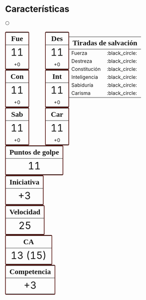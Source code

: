 # Características
:white_circle:
<div style="display: flex; justify-content: space-between; align-content: center;">
    <div style="display: flex; width: 70%; flex-direction: column; align-content: space-around;">
        <div style="display: flex; flex-wrap: wrap; justify-content: space-between; width: 100%; align-items: center;">
            <div style="border: 2px solid; border-radius: 0.25em; border-color: #571713; display: flex; align-content: center;">
                <table style="margin: 0;">
                    <thead>
                        <th style="font-family: 'Alegreya Sans SC'; font-size: 1.5em;">Fue</th>
                    </thead>
                    <tbody>
                        <tr>
                            <td style="text-align: center; font-size: 2em;">11</td>
                        </tr>
                        <tr>
                            <td style="text-align: center;">+0</td>
                        </tr>
                    </tbody>
                </table>
            </div>
            <div style="border: 2px solid; border-radius: 0.25em; border-color: #571713; display: flex; align-content: center;">
                <table style="margin: 0;">
                    <thead>
                        <th style="font-family: 'Alegreya Sans SC'; font-size: 1.5em;">Des</th>
                    </thead>
                    <tbody>
                        <tr>
                            <td style="text-align: center; font-size: 2em;">11</td>
                        </tr>
                        <tr>
                            <td style="text-align: center;">+0</td>
                        </tr>
                    </tbody>
                </table>
            </div>
            <div style="border: 2px solid; border-radius: 0.25em; border-color: #571713; display: flex; align-content: center;">
                <table style="margin: 0;">
                    <thead>
                        <th style="font-family: 'Alegreya Sans SC'; font-size: 1.5em;">Con</th>
                    </thead>
                    <tbody>
                        <tr>
                            <td style="text-align: center; font-size: 2em;">11</td>
                        </tr>
                        <tr>
                            <td style="text-align: center;">+0</td>
                        </tr>
                    </tbody>
                </table>
            </div>
            <div style="border: 2px solid; border-radius: 0.25em; border-color: #571713; display: flex; align-content: center;">
                <table style="margin: 0;">
                    <thead>
                        <th style="font-family: 'Alegreya Sans SC'; font-size: 1.5em;">Int</th>
                    </thead>
                    <tbody>
                        <tr>
                            <td style="text-align: center; font-size: 2em;">11</td>
                        </tr>
                        <tr>
                            <td style="text-align: center;">+0</td>
                        </tr>
                    </tbody>
                </table>
            </div>
            <div style="border: 2px solid; border-radius: 0.25em; border-color: #571713; display: flex; align-content: center;">
                <table style="margin: 0;">
                    <thead>
                        <th style="font-family: 'Alegreya Sans SC'; font-size: 1.5em;">Sab</th>
                    </thead>
                    <tbody>
                        <tr>
                            <td style="text-align: center; font-size: 2em;">11</td>
                        </tr>
                        <tr>
                            <td style="text-align: center;">+0</td>
                        </tr>
                    </tbody>
                </table>
            </div>
            <div style="border: 2px solid; border-radius: 0.25em; border-color: #571713; display: flex; align-content: center;">
                <table style="margin: 0;">
                    <thead>
                        <th style="font-family: 'Alegreya Sans SC'; font-size: 1.5em;">Car</th>
                    </thead>
                    <tbody>
                        <tr>
                            <td style="text-align: center; font-size: 2em;">11</td>
                        </tr>
                        <tr>
                            <td style="text-align: center;">+0</td>
                        </tr>
                    </tbody>
                </table>
            </div>
        </div>
        <div style="display: flex; flex-wrap: wrap; justify-content: space-between; width: 100%; align-items: center;">
            <div style="border: 2px solid; border-radius: 0.25em; border-color: #571713; display: flex; align-content: center;">
                <table style="margin: 0;">
                    <thead>
                        <th style="font-family: 'Alegreya Sans SC'; font-size: 1.5em;">Puntos de golpe</th>
                    </thead>
                    <tbody>
                        <tr>
                            <td style="text-align: center; font-size: 2em;">11</td>
                        </tr>
                    </tbody>
                </table>
            </div>
            <div style="border: 2px solid; border-radius: 0.25em; border-color: #571713; display: flex; align-content: center;">
                <table style="margin: 0;">
                    <thead>
                        <th style="font-family: 'Alegreya Sans SC'; font-size: 1.5em;">Iniciativa</th>
                    </thead>
                    <tbody>
                        <tr>
                            <td style="text-align: center; font-size: 2em;">+3</td>
                        </tr>
                    </tbody>
                </table>
            </div>
            <div style="border: 2px solid; border-radius: 0.25em; border-color: #571713; display: flex; align-content: center;">
                <table style="margin: 0;">
                    <thead>
                        <th style="font-family: 'Alegreya Sans SC'; font-size: 1.5em;">Velocidad</th>
                    </thead>
                    <tbody>
                        <tr>
                            <td style="text-align: center; font-size: 2em;">25</td>
                        </tr>
                    </tbody>
                </table>
            </div>
            <div style="border: 2px solid; border-radius: 0.25em; border-color: #571713; display: flex; align-content: center;">
                <table style="margin: 0;">
                    <thead>
                        <th style="font-family: 'Alegreya Sans SC'; font-size: 1.5em;">CA</th>
                    </thead>
                    <tbody>
                        <tr>
                            <td style="text-align: center; font-size: 2em;">13 (15)</td>
                        </tr>
                    </tbody>
                </table>
            </div>
            <div style="border: 2px solid; border-radius: 0.25em; border-color: #571713; display: flex; align-content: center;">
                <table style="margin: 0;">
                    <thead>
                        <th style="font-family: 'Alegreya Sans SC'; font-size: 1.5em;">Competencia</th>
                    </thead>
                    <tbody>
                        <tr>
                            <td style="text-align: center; font-size: 2em;">+3</td>
                        </tr>
                    </tbody>
                </table>
            </div>
        </div>
    </div>
    <table>
        <thead>
            <tr>
                <th style="font-family: 'Alegreya Sans SC'; font-size: 1.5em;" colspan="2">Tiradas de salvación</th>
            </tr>
        </thead>
        <tbody>
            <tr>
                <td>Fuerza</td><td>:black_circle:</td>
            </tr>
            <tr>
                <td>Destreza</td><td>:black_circle:</td>
            </tr>
            <tr>
                <td>Constitución</td><td>:black_circle:</td>
            </tr>
            <tr>
                <td>Inteligencia</td><td>:black_circle:</td>
            </tr>
            <tr>
                <td>Sabiduría</td><td>:black_circle:</td>
            </tr>
            <tr>
                <td>Carisma</td><td>:black_circle:</td>
            </tr>
        </tbody>
    </table>
</div>